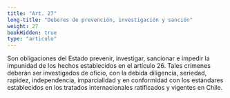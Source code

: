 ```yaml
---
title: "Art. 27"
long-title: "Deberes de prevención, investigación y sanción"
weight: 27
bookHidden: true
type: "articulo"
---
```

Son obligaciones del Estado prevenir, investigar, sancionar e impedir la impunidad de los hechos establecidos en el artículo 26. Tales crímenes deberán ser investigados de oficio, con la debida diligencia, seriedad, rapidez, independencia, imparcialidad y en conformidad con los estándares establecidos en los tratados internacionales ratificados y vigentes en Chile.